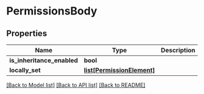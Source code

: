 # PermissionsBody

## Properties
Name | Type | Description | Notes
------------ | ------------- | ------------- | -------------
**is_inheritance_enabled** | **bool** |  | [optional] 
**locally_set** | [**list[PermissionElement]**](PermissionElement.md) |  | [optional] 

[[Back to Model list]](../README.md#documentation-for-models) [[Back to API list]](../README.md#documentation-for-api-endpoints) [[Back to README]](../README.md)


